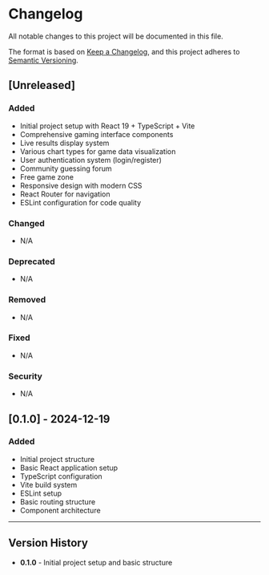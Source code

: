 # Changelog

All notable changes to this project will be documented in this file.

The format is based on [Keep a Changelog](https://keepachangelog.com/en/1.0.0/),
and this project adheres to [Semantic Versioning](https://semver.org/spec/v2.0.0.html).

## [Unreleased]

### Added

- Initial project setup with React 19 + TypeScript + Vite
- Comprehensive gaming interface components
- Live results display system
- Various chart types for game data visualization
- User authentication system (login/register)
- Community guessing forum
- Free game zone
- Responsive design with modern CSS
- React Router for navigation
- ESLint configuration for code quality

### Changed

- N/A

### Deprecated

- N/A

### Removed

- N/A

### Fixed

- N/A

### Security

- N/A

## [0.1.0] - 2024-12-19

### Added

- Initial project structure
- Basic React application setup
- TypeScript configuration
- Vite build system
- ESLint setup
- Basic routing structure
- Component architecture

---

## Version History

- **0.1.0** - Initial project setup and basic structure
